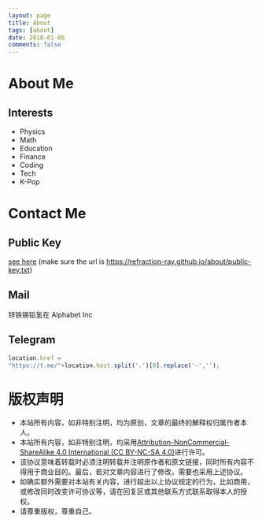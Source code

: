 ```yaml
---
layout: page
title: About 
tags: [about]
date: 2018-01-06
comments: false
---
```


# About Me
## Interests
* Physics
* Math
* Education
* Finance
* Coding
* Tech
* K-Pop

# Contact Me
## Public Key
[see here](/about/public-key.txt) (make sure the url is https://refraction-ray.github.io/about/public-key.txt)
## Mail
锌铁锡铅氢在 Alphabet Inc

## Telegram
~~~javascript
location.href =
"https://t.me/"+location.host.split('.')[0].replace('-','');
~~~
# 版权声明
* 本站所有内容，如非特别注明，均为原创，文章的最终的解释权归属作者本人。
* 本站所有内容，如非特别注明，均采用[Attribution-NonCommercial-ShareAlike 4.0 International (CC BY-NC-SA 4.0)](https://creativecommons.org/licenses/by-nc-sa/4.0/)进行许可。
* 该协议意味着转载时必须注明转载并注明原作者和原文链接，同时所有内容不得用于商业目的。最后，若对文章内容进行了修改，需要也采用上述协议。
* 如确实额外需要对本站有关内容，进行超出以上协议规定的行为，比如商用，或修改同时改变许可协议等，请在回复区或其他联系方式联系取得本人的授权。
* 请尊重版权，尊重自己。

